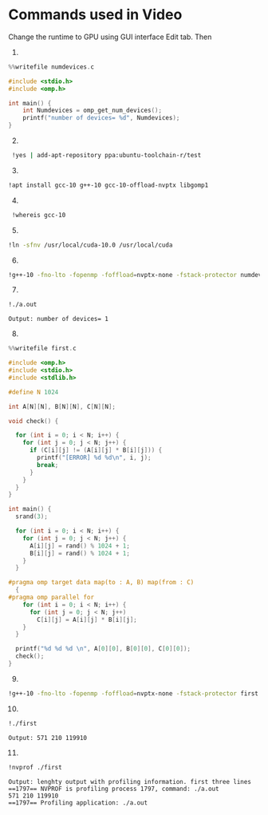 # Commands used in Video

Change the runtime to GPU using GUI interface Edit tab. Then

1) 
```C
%%writefile numdevices.c

#include <stdio.h>
#include <omp.h>

int main() {
    int Numdevices = omp_get_num_devices();
    printf("number of devices= %d", Numdevices);
}
```
2) 
```sh
 !yes | add-apt-repository ppa:ubuntu-toolchain-r/test 
```

3) 
```sh
!apt install gcc-10 g++-10 gcc-10-offload-nvptx libgomp1
```

4) 
```sh
 !whereis gcc-10
```

5) 
```sh
!ln -sfnv /usr/local/cuda-10.0 /usr/local/cuda
```

6)
```sh
!g++-10 -fno-lto -fopenmp -foffload=nvptx-none -fstack-protector numdevices.c
```

7) 
```sh
!./a.out
```
```console
Output: number of devices= 1
```

8) 
```C
%%writefile first.c

#include <omp.h>
#include <stdio.h>
#include <stdlib.h>

#define N 1024

int A[N][N], B[N][N], C[N][N];

void check() {

  for (int i = 0; i < N; i++) {
    for (int j = 0; j < N; j++) {
      if (C[i][j] != (A[i][j] * B[i][j])) {
        printf("[ERROR] %d %d\n", i, j);
        break;
      }
    }
  }
}

int main() {
  srand(3);

  for (int i = 0; i < N; i++) {
    for (int j = 0; j < N; j++) {
      A[i][j] = rand() % 1024 + 1;
      B[i][j] = rand() % 1024 + 1;
    }
  }

#pragma omp target data map(to : A, B) map(from : C)
  {
#pragma omp parallel for
    for (int i = 0; i < N; i++) {
      for (int j = 0; j < N; j++)
        C[i][j] = A[i][j] * B[i][j];
    }
  }

  printf("%d %d %d \n", A[0][0], B[0][0], C[0][0]);
  check();
}

```
9) 
```sh
!g++-10 -fno-lto -fopenmp -foffload=nvptx-none -fstack-protector first.c -o first
```
10) 
```sh
!./first
```
```console
Output: 571 210 119910 
```

11) 
```sh
!nvprof ./first
```
```console
Output: lenghty output with profiling information. first three lines
==1797== NVPROF is profiling process 1797, command: ./a.out
571 210 119910 
==1797== Profiling application: ./a.out
```
